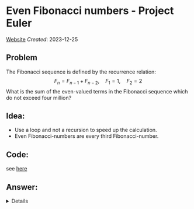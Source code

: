 # Even Fibonacci numbers - Project Euler
[Website](https://projecteuler.net/problem=2)
_Created_: 2023-12-25
## Problem
The Fibonacci sequence is defined by the recurrence relation:
$$F_n = F_{n-1} + F_{n-2}, \quad F_1 = 1, \quad F_2 = 2$$
What is the sum of the even-valued terms in the Fibonacci sequence which do not exceed four million?
## Idea:
- Use a loop and not a recursion to speed up the calculation.
- Even Fibonacci-numbers are every third Fibonacci-number.
## Code:
see [here](https://github.com/slow-connect/project-euler/blob/main/2.%20Even%20Fibonacci%20Numbers/main.py)
## Answer:
<details>
```4613732````
</details>
